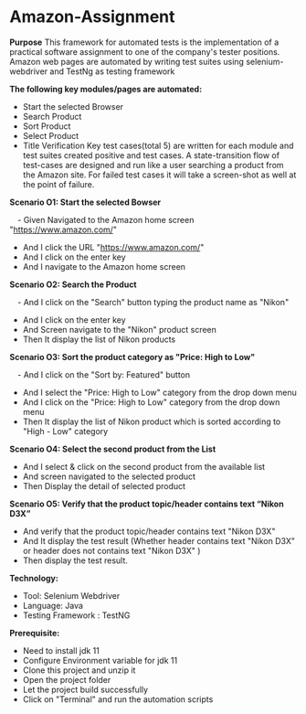 # Amazon-Assignment
**Purpose**
This framework for automated tests is the implementation of a practical software assignment to one of the company's tester positions.
Amazon web pages are automated by writing test suites using selenium-webdriver and TestNg as testing framework

**The following key modules/pages are automated:**
- Start the selected Browser
- Search Product
- Sort Product 
- Select Product
- Title Verification
Key test cases(total 5) are written for each module and test suites created positive and test cases.
A state-transition flow of test-cases are designed and run like a user searching a product from the Amazon site.
For failed test cases it will take a screen-shot as well at the point of failure.

**Scenario O1: Start the selected Bowser**

  - Given Navigated to the Amazon home screen "https://www.amazon.com/"
  - And I click the URL "https://www.amazon.com/"
  - And I click on the enter key
  - And I navigate to the Amazon home screen

**Scenario O2: Search the Product**

  - And I click on the "Search" button typing the product name as "Nikon"
  - And I click on the enter key
  - And Screen navigate to the "Nikon" product screen
  - Then It display the list of Nikon products

**Scenario O3: Sort the product category as "Price: High to Low"**

  - And I click on the "Sort by: Featured" button
  - And I select the "Price: High to Low" category from the drop down menu
  - And I click on the "Price: High to Low" category from the drop down menu
  - Then It display the list of Nikon product which is sorted according to "High - Low" category 
  
**Scenario O4: Select the second product from the List**
  
  - And I select & click on the second product from the available list
  - And screen navigated to the selected product
  - Then Display the detail of selected product
  
**Scenario O5: Verify that the product topic/header contains text “Nikon D3X”**
 
  - And verify that the product topic/header contains text "Nikon D3X"
  - And It display the test result (Whether header contains text "Nikon D3X" or header does not contains text "Nikon D3X" )
  - Then display the test result.
  
**Technology:**
- Tool: Selenium Webdriver
- Language: Java
- Testing Framework : TestNG

**Prerequisite:**
- Need to install jdk 11
- Configure Environment variable for jdk 11
- Clone this project and unzip it
- Open the project folder
- Let the project build successfully
- Click on "Terminal" and run the automation scripts
